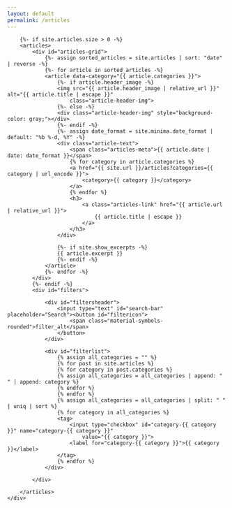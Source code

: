 ```yaml
---
layout: default
permalink: /articles
---
```


<div id="articles" class="content-wrapper">
    <div class="wrapper">

        {%- if site.articles.size > 0 -%}
        <articles>
            <div id="articles-grid">
                {%- assign sorted_articles = site.articles | sort: "date" | reverse -%}
                {%- for article in sorted_articles -%}
                <article data-category="{{ article.categories }}">
                    {%- if article.header_image -%}
                    <img src="{{ article.header_image | relative_url }}" alt="{{ article.title | escape }}"
                        class="article-header-img">
                    {%- else -%}
                    <div class="article-header-img" style="background-color: gray;"></div>
                    {%- endif -%}
                    {%- assign date_format = site.minima.date_format | default: "%b %-d, %Y" -%}
                    <div class="article-text">
                        <span class="articles-meta">{{ article.date | date: date_format }}</span>
                        {% for category in article.categories %}
                        <a href="{{ site.url }}/articles?categories={{ category | url_encode }}">
                            <category>{{ category }}</category>
                        </a>
                        {% endfor %}
                        <h3>
                            <a class="articles-link" href="{{ article.url | relative_url }}">
                                {{ article.title | escape }}
                            </a>
                        </h3>
                    </div>

                    {%- if site.show_excerpts -%}
                    {{ article.excerpt }}
                    {%- endif -%}
                </article>
                {%- endfor -%}
            </div>
            {%- endif -%}
            <div id="filters">

                <div id="filtersheader">
                    <input type="text" id="search-bar" placeholder="Search"><button id="filtericon">
                        <span class="material-symbols-rounded">filter_alt</span>
                    </button>
                </div>

                <div id="filterlist">
                    {% assign all_categories = "" %}
                    {% for post in site.articles %}
                    {% for category in post.categories %}
                    {% assign all_categories = all_categories | append: " " | append: category %}
                    {% endfor %}
                    {% endfor %}
                    {% assign all_categories = all_categories | split: " " | uniq | sort %}
                    {% for category in all_categories %}
                    <tag>
                        <input type="checkbox" id="category-{{ category }}" name="category-{{ category }}"
                            value="{{ category }}">
                        <label for="category-{{ category }}">{{ category }}</label>
                    </tag>
                    {% endfor %}
                </div>

            </div>

        </articles>
    </div>

</div>
<script src="scripts/articles.js"></script>